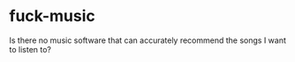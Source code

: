# fuck-music
Is there no music software that can accurately recommend the songs I want to listen to?

